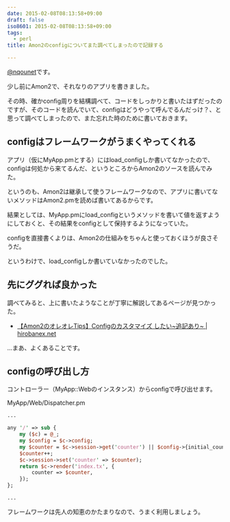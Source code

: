 ```yaml
---
date: 2015-02-08T08:13:58+09:00
draft: false
iso8601: 2015-02-08T08:13:58+09:00
tags:
  - perl
title: Amon2のconfigについてまた調べてしまったので記録する

---
```


<p><a href="https://twitter.com/nqounet">@nqounet</a>です。</p>

<p>少し前にAmon2で、それなりのアプリを書きました。</p>

<p>その時、確かconfig周りを結構調べて、コードをしっかりと書いたはずだったのですが、そのコードを読んでいて、configはどうやって呼んでるんだっけ？、と思って調べてしまったので、また忘れた時のために書いておきます。</p>



<h2>configはフレームワークがうまくやってくれる</h2>

<p>アプリ（仮にMyApp.pmとする）にはload_configしか書いてなかったので、configは何処から来てるんだ、というところからAmon2のソースを読んでみた。</p>

<p>というのも、Amon2は継承して使うフレームワークなので、アプリに書いてないメソッドはAmon2.pmを読めば書いてあるからです。</p>

<p>結果としては、MyApp.pmにload_configというメソッドを書いて値を返すようにしておくと、その結果をconfigとして保持するようになっていた。</p>

<p>configを直接書くよりは、Amon2の仕組みをちゃんと使っておくほうが良さそうだ。</p>

<p>というわけで、load_configしか書いていなかったのでした。</p>

<h2>先にググれば良かった</h2>

<p>調べてみると、上に書いたようなことが丁寧に解説してあるページが見つかった。</p>

<ul>
<li><a href="http://hirobanex.net/article/2012/12/1356958247">【Amon2のオレオレTips】Configのカスタマイズ したい~追記あり~ | hirobanex.net</a></li>
</ul>

<p>…まあ、よくあることです。</p>

<h2>configの呼び出し方</h2>

<p>コントローラー（MyApp::Webのインスタンス）からconfigで呼び出せます。</p>

<p>MyApp/Web/Dispatcher.pm</p>

```perl
...

any '/' => sub {
    my ($c) = @_;
    my $config = $c->config;
    my $counter = $c->session->get('counter') || $config->{initial_counter};
    $counter++;
    $c->session->set('counter' => $counter);
    return $c->render('index.tx', {
        counter => $counter,
    });
};

...
```

<p>フレームワークは先人の知恵のかたまりなので、うまく利用しましょう。</p>
    	